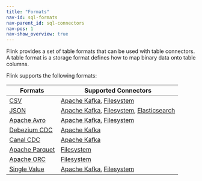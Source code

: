```yaml
---
title: "Formats"
nav-id: sql-formats
nav-parent_id: sql-connectors
nav-pos: 1
nav-show_overview: true
---
```

<!--
Licensed to the Apache Software Foundation (ASF) under one
or more contributor license agreements.  See the NOTICE file
distributed with this work for additional information
regarding copyright ownership.  The ASF licenses this file
to you under the Apache License, Version 2.0 (the
"License"); you may not use this file except in compliance
with the License.  You may obtain a copy of the License at

  http://www.apache.org/licenses/LICENSE-2.0

Unless required by applicable law or agreed to in writing,
software distributed under the License is distributed on an
"AS IS" BASIS, WITHOUT WARRANTIES OR CONDITIONS OF ANY
KIND, either express or implied.  See the License for the
specific language governing permissions and limitations
under the License.
-->

Flink provides a set of table formats that can be used with table connectors. A table format is a storage format defines how to map binary data onto table columns.

Flink supports the following formats:

<table class="table table-bordered">
    <thead>
      <tr>
        <th class="text-left">Formats</th>
        <th class="text-left">Supported Connectors</th>
      </tr>
    </thead>
    <tbody>
        <tr>
          <td><a href="{% link dev/table/connectors/formats/csv.md %}">CSV</a></td>
          <td><a href="{% link dev/table/connectors/kafka.md %}">Apache Kafka</a>,
          <a href="{% link dev/table/connectors/filesystem.md %}">Filesystem</a></td>
        </tr>
        <tr>
         <td><a href="{% link dev/table/connectors/formats/json.md %}">JSON</a></td>
         <td><a href="{% link dev/table/connectors/kafka.md %}">Apache Kafka</a>,
          <a href="{% link dev/table/connectors/filesystem.md %}">Filesystem</a>,
          <a href="{% link dev/table/connectors/elasticsearch.md %}">Elasticsearch</a></td>
       </tr>
        <tr>
          <td><a href="{% link dev/table/connectors/formats/avro.md %}">Apache Avro</a></td>
          <td><a href="{% link dev/table/connectors/kafka.md %}">Apache Kafka</a>,
           <a href="{% link dev/table/connectors/filesystem.md %}">Filesystem</a></td>
        </tr>
        <tr>
         <td><a href="{% link dev/table/connectors/formats/debezium.md %}">Debezium CDC</a></td>
         <td><a href="{% link dev/table/connectors/kafka.md %}">Apache Kafka</a></td>
        </tr>
        <tr>
         <td><a href="{% link dev/table/connectors/formats/canal.md %}">Canal CDC</a></td>
         <td><a href="{% link dev/table/connectors/kafka.md %}">Apache Kafka</a></td>
        </tr>
        <tr>
         <td><a href="{% link dev/table/connectors/formats/parquet.md %}">Apache Parquet</a></td>
         <td><a href="{% link dev/table/connectors/filesystem.md %}">Filesystem</a></td>
        </tr>
        <tr>
         <td><a href="{% link dev/table/connectors/formats/orc.md %}">Apache ORC</a></td>
         <td><a href="{% link dev/table/connectors/filesystem.md %}">Filesystem</a></td>
        </tr>
        <tr>
        <td><a href="{% link dev/table/connectors/formats/singleValue.md %}">Single Value</a></td>
        <td><a href="{% link dev/table/connectors/kafka.md %}">Apache Kafka</a>,
          <a href="{% link dev/table/connectors/filesystem.md %}">Filesystem</a></td>
        </tr>
    </tbody>
</table>
